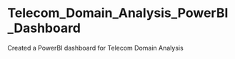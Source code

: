 # Telecom_Domain_Analysis_PowerBI_Dashboard
Created a PowerBI dashboard for Telecom Domain Analysis
